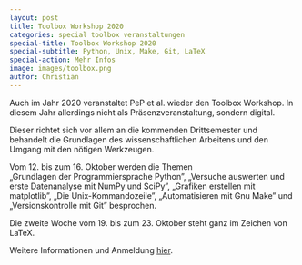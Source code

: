 ```yaml
---
layout: post
title: Toolbox Workshop 2020
categories: special toolbox veranstaltungen
special-title: Toolbox Workshop 2020
special-subtitle: Python, Unix, Make, Git, LaTeX
special-action: Mehr Infos
image: images/toolbox.png
author: Christian
---
```


Auch im Jahr 2020 veranstaltet PeP et al. wieder den Toolbox Workshop.
In diesem Jahr allerdings nicht als Präsenzveranstaltung, sondern digital.

Dieser richtet sich vor allem an die kommenden Drittsemester
und behandelt die Grundlagen des wissenschaftlichen Arbeitens
und den Umgang mit den nötigen Werkzeugen.

Vom 12. bis zum 16. Oktober werden die Themen  
„Grundlagen der Programmiersprache Python”, „Versuche auswerten und erste Datenanalyse mit NumPy und SciPy”, „Grafiken erstellen mit matplotlib”, „Die Unix-Kommandozeile”, „Automatisieren mit Gnu Make” und „Versionskontrolle mit Git” besprochen.

Die zweite Woche vom 19. bis zum 23. Oktober steht ganz im Zeichen von LaTeX.

Weitere Informationen und Anmeldung [hier](http://toolbox.pep-dortmund.org).
